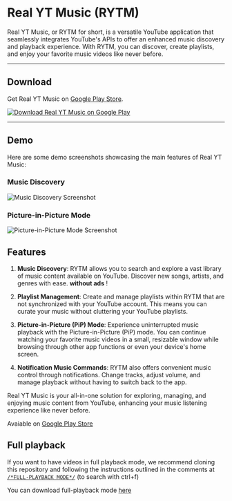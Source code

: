 # Real YT Music (RYTM)

Real YT Music, or RYTM for short, is a versatile YouTube application that seamlessly integrates YouTube's APIs to offer an enhanced music discovery and playback experience. With RYTM, you can discover, create playlists, and enjoy your favorite music videos like never before.

---

## Download

Get Real YT Music on [Google Play Store](https://play.google.com/store/apps/details?id=com.ctrlvnt.rytm).

[![Download Real YT Music on Google Play](https://play.google.com/intl/en_us/badges/static/images/badges/en_badge_web_generic.png)](https://play.google.com/store/apps/details?id=com.ctrlvnt.rytm)

---

## Demo

Here are some demo screenshots showcasing the main features of Real YT Music:

### Music Discovery

![Music Discovery Screenshot](path/to/discovery_screenshot_en.png)

### Picture-in-Picture Mode

![Picture-in-Picture Mode Screenshot](path/to/pip_mode_screenshot_en.png)

## Features

1. **Music Discovery**: RYTM allows you to search and explore a vast library of music content available on YouTube. Discover new songs, artists, and genres with ease. **without ads** !

2. **Playlist Management**: Create and manage playlists within RYTM that are not synchronized with your YouTube account. This means you can curate your music without cluttering your YouTube playlists.

3. **Picture-in-Picture (PiP) Mode**: Experience uninterrupted music playback with the Picture-in-Picture (PiP) mode. You can continue watching your favorite music videos in a small, resizable window while browsing through other app functions or even your device's home screen.

4. **Notification Music Commands**: RYTM also offers convenient music control through notifications. Change tracks, adjust volume, and manage playback without having to switch back to the app.

Real YT Music is your all-in-one solution for exploring, managing, and enjoying music content from YouTube, enhancing your music listening experience like never before.

Avaiable on [Google Play Store](https://play.google.com/store/apps/details?id=com.ctrlvnt.rytm)

## Full playback
If you want to have videos in full playback mode, we recommend cloning this repository and following the instructions outlined in the comments at [```/*FULL-PLAYBACK MODE*/```](https://github.com/ctrlVnt/Real-YT-Music/blob/master/app/src/main/java/com/ctrlvnt/rytm/ui/fragment/YouTubePlayerSupport.kt) (to search with ctrl+f)

You can download full-playback mode [here](https://www.dropbox.com/scl/fo/gunen6687j8gcna2vzkn5/h?rlkey=sbo6n7hdbrh3ta0kmaubh345m&dl=0)
